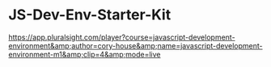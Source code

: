 # JS-Dev-Env-Starter-Kit
https://app.pluralsight.com/player?course=javascript-development-environment&amp;author=cory-house&amp;name=javascript-development-environment-m1&amp;clip=4&amp;mode=live
